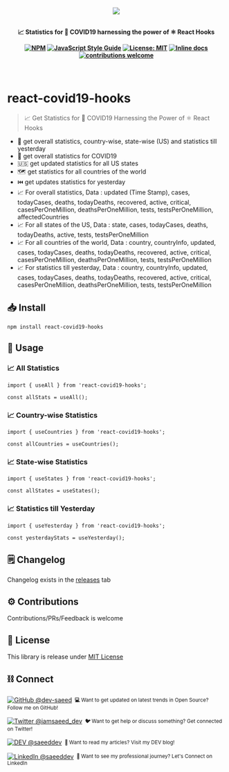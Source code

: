 <h4 align="center">
    <a href="https://github.com/dev-saeed/react-covid19-hooks">
        <img src="https://github.com/dev-saeed/react-covid19-hooks/blob/master/logo.png">
    </a>

<br/>
<br/>

📈 Statistics for 🦠 COVID19 harnessing the power of ⚛️ React Hooks

[![NPM](https://img.shields.io/npm/v/react-covid19-hooks.svg)](https://www.npmjs.com/package/neumorphic-ui) [![JavaScript Style Guide](https://img.shields.io/badge/code_style-standard-brightgreen.svg)](https://standardjs.com) [![License: MIT](https://img.shields.io/badge/License-MIT-yellow.svg)](https://opensource.org/licenses/MIT) [![Inline docs](http://inch-ci.org/github/dev-saeed/react-covid19-hooks.svg?branch=master)](http://inch-ci.org/github/dev-saeed/react-covid19-hooks) [![contributions welcome](https://img.shields.io/badge/contributions-welcome-brightgreen.svg?style=flat)](https://github.com/dev-saeed/react-covid19-hooks/issues)
</h4>
<br/>


# react-covid19-hooks
> 📈 Get Statistics for 🦠  COVID19 Harnessing the Power of  ⚛️ React Hooks

- 🚀 get overall statistics, country-wise, state-wise (US) and statistics till yesterday
- 🦠 get overall statistics for COVID19
- 🇺🇸 get updated statistics for all US states
- 🗺️ get statistics for all countries of the world 
- ⏮️ get updates statistics for yesterday
- 📈 For overall statistics, Data : updated (Time Stamp), cases, todayCases, deaths, todayDeaths, recovered, active, critical, casesPerOneMillion, deathsPerOneMillion, tests, testsPerOneMillion, affectedCountries
- 📈 For all states of the US, Data : state, cases, todayCases, deaths, todayDeaths, active, tests, testsPerOneMillion
- 📈 For all countries of the world, Data : country, countryInfo, updated, cases, todayCases, deaths, todayDeaths, recovered, active, critical, casesPerOneMillion, deathsPerOneMillion, tests, testsPerOneMillion
- 📈 For statistics till yesterday, Data : country, countryInfo, updated, cases, todayCases, deaths, todayDeaths, recovered, active, critical, casesPerOneMillion, deathsPerOneMillion, tests, testsPerOneMillion



## 📥 Install

```
npm install react-covid19-hooks
```


## 💅 Usage

### 📈 All Statistics

```
import { useAll } from 'react-covid19-hooks';

const allStats = useAll();
```

### 📈 Country-wise Statistics

```
import { useCountries } from 'react-covid19-hooks';

const allCountries = useCountries();
```

### 📈 State-wise Statistics 

```
import { useStates } from 'react-covid19-hooks';

const allStates = useStates();
```

### 📈 Statistics till Yesterday

```
import { useYesterday } from 'react-covid19-hooks';

const yesterdayStats = useYesterday();
```

## 🗒️ Changelog

Changelog exists in the [releases](https://github.com/dev-saeed/react-covid19-hooks/releases) tab


## ⚙️ Contributions

Contributions/PRs/Feedback is welcome


## 📔 License

This library is release under [MIT License](https://github.com/dev-saeed/react-covid19-hooks/blob/master/LICENSE)


## ⛓️ Connect

<div align="left">
    <p><a href="https://github.com/dev-saeed"><img alt="GitHub @dev-saeed" align="center" src="https://img.shields.io/badge/GITHUB-gray.svg?colorB=6cc644&colorA=6cc644&style=flat" /></a>&nbsp;<small><strong> 💻 </strong> Want to get updated on latest trends in Open Source? Follow me on GitHub!</small></p>
    <p><a href="https://twitter.com/iamsaeed_dev/"><img alt="Twitter @iamsaeed_dev" align="center" src="https://img.shields.io/badge/TWITTER-gray.svg?colorB=1da1f2&colorA=1da1f2&style=flat" /></a>&nbsp;<small><strong> 🐦 </strong> Want to get help or discuss something? Get connected on Twitter!</small></p>
    <p><a href="https://dev.to/saeeddev"><img alt="DEV @saeeddev" align="center" src="https://img.shields.io/badge/MY%20BLOG-gray.svg?colorB=4D2AFF&colorA=4D2AFF&style=flat" /></a>&nbsp;<small><strong> 📖 </strong> Want to read my articles? Visit my DEV blog!</small></p>
    <p><a href="https://www.linkedin.com/in/saeeddev/"><img alt="LinkedIn @saeeddev" align="center" src="https://img.shields.io/badge/LINKEDIN-gray.svg?colorB=0077b5&colorA=0077b5&style=flat" /></a>&nbsp;<small><strong> 🏢 </strong> Want to see my professional journey? Let's Connect on LinkedIn</small></p>
</div>

<br>